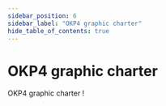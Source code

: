 ```yaml
---
sidebar_position: 6
sidebar_label: "OKP4 graphic charter"
hide_table_of_contents: true
---
```


# OKP4 graphic charter

OKP4 graphic charter !
